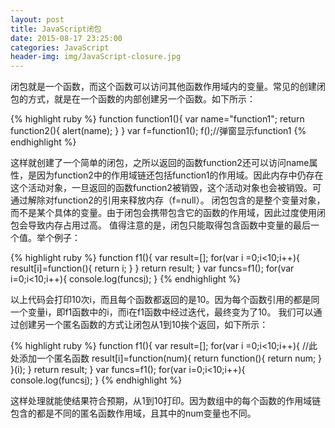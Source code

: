 ```yaml
---
layout: post
title: JavaScript闭包
date: 2015-08-17 23:25:00
categories: JavaScript
header-img: img/JavaScript-closure.jpg
---
```


闭包就是一个函数，而这个函数可以访问其他函数作用域内的变量。常见的创建闭包的方式，就是在一个函数的内部创建另一个函数。如下所示：

{% highlight ruby %}
function function1(){
    var name="function1";
    return function2(){
        alert(name);
    }
}
var f=function1();
f();//弹窗显示function1
{% endhighlight %}

这样就创建了一个简单的闭包，之所以返回的函数function2还可以访问name属性，是因为function2中的作用域链还包括function1的作用域。因此内存中仍存在这个活动对象，一旦返回的函数function2被销毁，这个活动对象也会被销毁。可通过解除对function2的引用来释放内存（f=null）。
闭包包含的是整个变量对象，而不是某个具体的变量。由于闭包会携带包含它的函数的作用域，因此过度使用闭包会导致内存占用过高。
值得注意的是，闭包只能取得包含函数中变量的最后一个值。举个例子：

{% highlight ruby %}
function f1(){
    var  result=[];
    for(var i =0;i<10;i++){
    result[i]=function(){
                return i;
            }
    }
    return result;
}
var funcs=f1();
for(var i=0;i<10;i++){
    console.log(funcs[i]());
}
{% endhighlight %}

以上代码会打印10次i，而且每个函数都返回的是10。因为每个函数引用的都是同一个变量i，即f1函数中的i，而i在f1函数中经过迭代，最终变为了10。
我们可以通过创建另一个匿名函数的方式让闭包从1到10挨个返回，如下所示：

{% highlight ruby %}
function f1(){
    var  result=[];
    for(var i =0;i<10;i++){
        //此处添加一个匿名函数
        result[i]=function(num){
              return function(){
                    return num;
              }
        }(i);
    }
    return result;
}
var funcs=f1();
for(var i=0;i<10;i++){
    console.log(funcs[i]());
}
{% endhighlight %}

这样处理就能使结果符合预期，从1到10打印。因为数组中的每个函数的作用域链包含的都是不同的匿名函数作用域，且其中的num变量也不同。
